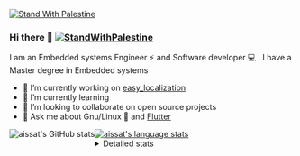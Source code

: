 [![Stand With Palestine](https://raw.githubusercontent.com/TheBSD/StandWithPalestine/main/banner-no-action.svg)](https://thebsd.github.io/StandWithPalestine)
### Hi there 👋   [![StandWithPalestine](https://raw.githubusercontent.com/TheBSD/StandWithPalestine/main/badges/StandWithPalestine.svg)](https://github.com/TheBSD/StandWithPalestine/blob/main/docs/README.md)

I am an Embedded systems Engineer ⚡️ and Software developer 💻 . I have a Master degree in Embedded systems
- 🔭 I’m currently working on [easy_localization](https://pub.dev/packages/easy_localization)
- 🌱 I’m currently learning 
- 👯 I’m looking to collaborate on open source projects
- 💬 Ask me about  Gnu/Linux 🐧 and [Flutter](https://flutter.dev) 

<a href="https://profile-summary-for-github.com/user/aissat">
  <img align="left" height="170px" src="https://github-readme-stats.vercel.app/api?username=aissat&show_icons=true&line_height=27&count_private=true&include_all_commits=true" alt="aissat's GitHub stats"/>
  <img src="https://github-readme-stats.vercel.app/api/top-langs/?username=aissat&hide_langs_below=5&layout=compact" alt="aissat's language stats"/>
</a>

<details>
<summary>Detailed stats</summary>
 

### 🧐 Waka Stats

<!--START_SECTION:waka-->
![Code Time](http://img.shields.io/badge/Code%20Time-6%2C358%20hrs%2051%20mins-blue)

![Profile Views](http://img.shields.io/badge/Profile%20Views-6-blue)

![Lines of code](https://img.shields.io/badge/From%20Hello%20World%20I%27ve%20Written-2.1%20million%20lines%20of%20code-blue)

**🐱 My GitHub Data** 

> 📦 121.9 kB Used in GitHub's Storage 
 > 
> 🏆 298 Contributions in the Year 2024
 > 
> 💼 Opted to Hire
 > 
> 📜 171 Public Repositories 
 > 
> 🔑 30 Private Repositories 
 > 
**I'm a Night 🦉** 

```text
🌞 Morning                595 commits         ██░░░░░░░░░░░░░░░░░░░░░░░   08.07 % 
🌆 Daytime                1214 commits        ████░░░░░░░░░░░░░░░░░░░░░   16.46 % 
🌃 Evening                3075 commits        ██████████░░░░░░░░░░░░░░░   41.69 % 
🌙 Night                  2491 commits        ████████░░░░░░░░░░░░░░░░░   33.78 % 
```
📅 **I'm Most Productive on Thursday** 

```text
Monday                   687 commits         ██░░░░░░░░░░░░░░░░░░░░░░░   09.32 % 
Tuesday                  1144 commits        ████░░░░░░░░░░░░░░░░░░░░░   15.51 % 
Wednesday                829 commits         ███░░░░░░░░░░░░░░░░░░░░░░   11.24 % 
Thursday                 1451 commits        █████░░░░░░░░░░░░░░░░░░░░   19.67 % 
Friday                   1316 commits        ████░░░░░░░░░░░░░░░░░░░░░   17.84 % 
Saturday                 1223 commits        ████░░░░░░░░░░░░░░░░░░░░░   16.58 % 
Sunday                   725 commits         ██░░░░░░░░░░░░░░░░░░░░░░░   09.83 % 
```


📊 **This Week I Spent My Time On** 

```text
🕑︎ Time Zone: Africa/Algiers

💬 Programming Languages: 
Dart                     11 hrs 55 mins      █████████████████░░░░░░░░   69.56 % 
Java Properties          1 hr 55 mins        ███░░░░░░░░░░░░░░░░░░░░░░   11.24 % 
Groovy                   1 hr 32 mins        ██░░░░░░░░░░░░░░░░░░░░░░░   09.03 % 
YAML                     59 mins             █░░░░░░░░░░░░░░░░░░░░░░░░   05.74 % 
XML                      24 mins             █░░░░░░░░░░░░░░░░░░░░░░░░   02.40 % 

🔥 Editors: 
VS Code                  17 hrs 9 mins       █████████████████████████   100.00 % 

💻 Operating System: 
Linux                    17 hrs 9 mins       █████████████████████████   100.00 % 
```

**I Mostly Code in Dart** 

```text
Dart                     32 repos            ████████░░░░░░░░░░░░░░░░░   31.07 % 
TypeScript               12 repos            ███░░░░░░░░░░░░░░░░░░░░░░   11.65 % 
Dockerfile               4 repos             █░░░░░░░░░░░░░░░░░░░░░░░░   03.88 % 
C#                       4 repos             █░░░░░░░░░░░░░░░░░░░░░░░░   03.88 % 
Rust                     3 repos             █░░░░░░░░░░░░░░░░░░░░░░░░   02.91 % 
```



**Timeline**

![Lines of Code chart](https://raw.githubusercontent.com/aissat/aissat/master/assets/bar_graph.png)


 Last Updated on 02/10/2024 01:12:24 UTC
<!--END_SECTION:waka-->

</details>
